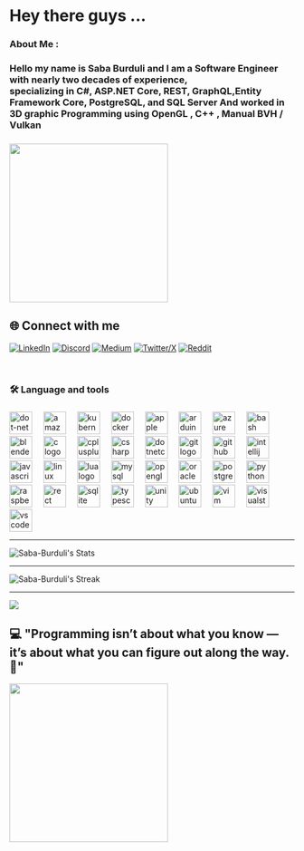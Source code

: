 <h1 align="left">Hey there guys ...</h1>

###

<h3 align="left"> About Me :</h3>

###

<h3>Hello my name is Saba Burduli and I am a Software Engineer with nearly two decades of experience,
  <br>specializing in C#, ASP.NET Core, REST, GraphQL,Entity Framework Core, PostgreSQL, and SQL Server And worked in 3D graphic Programming using OpenGL , C++ , Manual BVH / Vulkan</h3>

###

###

<div align="left">
  <img height="280" src="https://media0.giphy.com/media/v1.Y2lkPTc5MGI3NjExY3o4b3ZjaDJwaTN4dXJ4a3Z2aTlvbXlzN2g5bWwxMXoxMjRuMTk0NyZlcD12MV9pbnRlcm5hbF9naWZfYnlfaWQmY3Q9Zw/12g53gdURkojug/giphy.gif"/>
</div>




## 🌐 Connect with me

<div align="left">

[![LinkedIn](https://img.shields.io/badge/LinkedIn-0A66C2?style=for-the-badge&logo=linkedin&logoColor=white)](https://www.linkedin.com/in/saba-burduli-335126273/)
[![Discord](https://img.shields.io/badge/Discord-5865F2?style=for-the-badge&logo=discord&logoColor=white)](https://discordapp.com/users/YOUR_USER_ID)
[![Medium](https://img.shields.io/badge/Medium-000000?style=for-the-badge&logo=medium&logoColor=white)](https://medium.com/@SabaBurduli)
[![Twitter/X](https://img.shields.io/badge/Twitter%20%2F%20X-000000?style=for-the-badge&logo=x&logoColor=white)](https://x.com/Comic_Solvency)
[![Reddit](https://img.shields.io/badge/Reddit-FF4500?style=for-the-badge&logo=reddit&logoColor=white)](https://www.reddit.com/user/Soggy-Requirement109/)

</div>

<br>

<h3 align="left">🛠 Language and tools</h3>

###

<div align="left">
  <img src="https://cdn.jsdelivr.net/gh/devicons/devicon/icons/dot-net/dot-net-plain-wordmark.svg" height="40" alt="dot-net logo"  />
  <img width="12" />
  <img src="https://cdn.jsdelivr.net/gh/devicons/devicon/icons/amazonwebservices/amazonwebservices-line-wordmark.svg" height="40" alt="amazonwebservices logo"  />
  <img width="12" />
  <img src="https://cdn.jsdelivr.net/gh/devicons/devicon/icons/kubernetes/kubernetes-plain.svg" height="40" alt="kubernetes logo"  />
  <img width="12" />
  <img src="https://cdn.jsdelivr.net/gh/devicons/devicon/icons/docker/docker-original.svg" height="40" alt="docker logo"  />
  <img width="12" />
  <img src="https://cdn.jsdelivr.net/gh/devicons/devicon/icons/apple/apple-original.svg" height="40" alt="apple logo"  />
  <img width="12" />
  <img src="https://cdn.jsdelivr.net/gh/devicons/devicon/icons/arduino/arduino-original.svg" height="40" alt="arduino logo"  />
  <img width="12" />
  <img src="https://cdn.jsdelivr.net/gh/devicons/devicon/icons/azure/azure-original.svg" height="40" alt="azure logo"  />
  <img width="12" />
  <img src="https://cdn.jsdelivr.net/gh/devicons/devicon/icons/bash/bash-original.svg" height="40" alt="bash logo"  />
  <img width="12" />
  <img src="https://cdn.jsdelivr.net/gh/devicons/devicon/icons/blender/blender-original.svg" height="40" alt="blender logo"  />
  <img width="12" />
  <img src="https://cdn.jsdelivr.net/gh/devicons/devicon/icons/c/c-original.svg" height="40" alt="c logo"  />
  <img width="12" />
  <img src="https://cdn.jsdelivr.net/gh/devicons/devicon/icons/cplusplus/cplusplus-original.svg" height="40" alt="cplusplus logo"  />
  <img width="12" />
  <img src="https://cdn.jsdelivr.net/gh/devicons/devicon/icons/csharp/csharp-original.svg" height="40" alt="csharp logo"  />
  <img width="12" />
  <img src="https://cdn.jsdelivr.net/gh/devicons/devicon/icons/dotnetcore/dotnetcore-original.svg" height="40" alt="dotnetcore logo"  />
  <img width="12" />
  <img src="https://cdn.jsdelivr.net/gh/devicons/devicon/icons/git/git-original.svg" height="40" alt="git logo"  />
  <img width="12" />
  <img src="https://cdn.jsdelivr.net/gh/devicons/devicon/icons/github/github-original.svg" height="40" alt="github logo"  />
  <img width="12" />
  <img src="https://cdn.jsdelivr.net/gh/devicons/devicon/icons/intellij/intellij-original.svg" height="40" alt="intellij logo"  />
  <img width="12" />
  <img src="https://cdn.jsdelivr.net/gh/devicons/devicon/icons/javascript/javascript-original.svg" height="40" alt="javascript logo"  />
  <img width="12" />
  <img src="https://cdn.jsdelivr.net/gh/devicons/devicon/icons/linux/linux-original.svg" height="40" alt="linux logo"  />
  <img width="12" />
  <img src="https://cdn.jsdelivr.net/gh/devicons/devicon/icons/lua/lua-original.svg" height="40" alt="lua logo"  />
  <img width="12" />
  <img src="https://cdn.jsdelivr.net/gh/devicons/devicon/icons/mysql/mysql-original.svg" height="40" alt="mysql logo"  />
  <img width="12" />
  <img src="https://cdn.jsdelivr.net/gh/devicons/devicon/icons/opengl/opengl-original.svg" height="40" alt="opengl logo"  />
  <img width="12" />
  <img src="https://cdn.jsdelivr.net/gh/devicons/devicon/icons/oracle/oracle-original.svg" height="40" alt="oracle logo"  />
  <img width="12" />
  <img src="https://cdn.jsdelivr.net/gh/devicons/devicon/icons/postgresql/postgresql-original.svg" height="40" alt="postgresql logo"  />
  <img width="12" />
  <img src="https://cdn.jsdelivr.net/gh/devicons/devicon/icons/python/python-original.svg" height="40" alt="python logo"  />
  <img width="12" />
  <img src="https://cdn.jsdelivr.net/gh/devicons/devicon/icons/raspberrypi/raspberrypi-original.svg" height="40" alt="raspberrypi logo"  />
  <img width="12" />
  <img src="https://cdn.jsdelivr.net/gh/devicons/devicon/icons/rect/rect-original.svg" height="40" alt="rect logo"  />
  <img width="12" />
  <img src="https://cdn.jsdelivr.net/gh/devicons/devicon/icons/sqlite/sqlite-original.svg" height="40" alt="sqlite logo"  />
  <img width="12" />
  <img src="https://cdn.jsdelivr.net/gh/devicons/devicon/icons/typescript/typescript-original.svg" height="40" alt="typescript logo"  />
  <img width="12" />
  <img src="https://cdn.jsdelivr.net/gh/devicons/devicon/icons/unity/unity-original.svg" height="40" alt="unity logo"  />
  <img width="12" />
  <img src="https://cdn.jsdelivr.net/gh/devicons/devicon/icons/ubuntu/ubuntu-plain.svg" height="40" alt="ubuntu logo"  />
  <img width="12" />
  <img src="https://cdn.jsdelivr.net/gh/devicons/devicon/icons/vim/vim-original.svg" height="40" alt="vim logo"  />
  <img width="12" />
  <img src="https://cdn.jsdelivr.net/gh/devicons/devicon/icons/visualstudio/visualstudio-plain.svg" height="40" alt="visualstudio logo"  />
  <img width="12" />
  <img src="https://cdn.jsdelivr.net/gh/devicons/devicon/icons/vscode/vscode-original.svg" height="40" alt="vscode logo"  />
</div>

---

![Saba-Burduli's Stats](https://github-readme-stats.vercel.app/api?username=Saba-Burduli&theme=highcontrast&show_icons=true&hide_border=true&count_private=true)

---

![Saba-Burduli's Streak](https://github-readme-streak-stats.herokuapp.com/?user=Saba-Burduli&theme=highcontrast&hide_border=true)

---

[![](https://visitcount.itsvg.in/api?id=ComicBurduli&icon=0&color=0)](https://visitcount.itsvg.in)


##  💻 "Programming isn’t about what you know — it’s about what you can figure out along the way. 🔧"

<div align="left">
  <img height="280" src="https://media2.giphy.com/media/v1.Y2lkPTc5MGI3NjExbHdlMGllbjZ4ZHRpdjJnenlkOXBqamZtenVuNTcwaGY0bnczOXkwZiZlcD12MV9pbnRlcm5hbF9naWZfYnlfaWQmY3Q9Zw/13HgwGsXF0aiGY/giphy.gif"/>
</div>

###




<!-- Proudly created with GPRM ( https://gprm.itsvg.in ) -->


